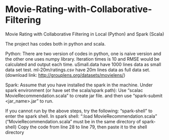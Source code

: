 # Movie-Rating-with-Collaborative-Filtering
Movie Rating with Collaborative Filtering in Local (Python) and Spark (Scala)

The project has codes both in python and scala.

Python:
There are two version of codes in python, one is naive version and the other one uses numpy library.
Iteration times is 10 and RMSE would be calculated and output each time.
uSmall.data have 1000 lines data as small data set test.
ml-20m/ratings.csv have 20m lines data as full data set.  (download link: http://grouplens.org/datasets/movielens/)

Spark:
Assume that you have installed the spark in the machine.
Under spark environment (or have set the scala/spark path):
Use “scalac MovieRecommendation.scala” to create jar file.
and then use “spark-submit <jar_name>.jar” to run.

If you cannot run by the above steps, try the following:
“spark-shell” to enter the spark shell.
In spark shell:
“:load MovieRecommendation.scala” (“MovieRecommendation.scala” must be in the same directory of spark-shell)
Copy the code from line 28 to line 79, then paste it to the shell directory

